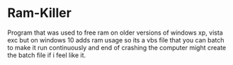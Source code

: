 # Ram-Killer
Program that was used to free ram on older versions of windows xp, vista exc but on windows 10 adds ram usage so its a vbs file that you can batch to make it run continuously and end of crashing the computer might create the batch file if i feel like it.  
